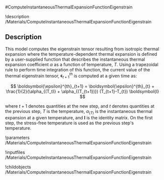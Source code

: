 #ComputeInstantaneousThermalExpansionFunctionEigenstrain

!description /Materials/ComputeInstantaneousThermalExpansionFunctionEigenstrain
## Description

This model computes the eigenstrain tensor resulting from isotropic thermal expansion where the temperature-dependent thermal expansion is defined by a user-supplied function that describes the instantaneous thermal expansion coefficient $\alpha$ as a function of temperature, $T$.  Using a trapezoidal rule to perform time integration of this function, the current value of the thermal eigenstrain tensor, $\boldsymbol{\epsilon}^{th}_{t+1}$ is computed at a given time as:

$$
\boldsymbol{\epsilon}^{th}_{t+1} = \boldsymbol{\epsilon}^{th}_{t} + \frac{1}{2}(\alpha_{(T_t)} + \alpha_{(T_{t+1})}) (T_{t+1}-T_{t}) \boldsymbol{I}
$$

where $t+1$ denotes quantities at the new step, and $t$ denotes quantities at the previous step, $T$ is the temperature, $\alpha_{(T)}$ is the instantaneous thermal expansion at a given temperature, and $\boldsymbol{I}$ is the identity matrix. On the first step, the stress-free temperature is used as the previous step's temperature.

!parameters /Materials/ComputeInstantaneousThermalExpansionFunctionEigenstrain

!inputfiles /Materials/ComputeInstantaneousThermalExpansionFunctionEigenstrain

!childobjects /Materials/ComputeInstantaneousThermalExpansionFunctionEigenstrain
